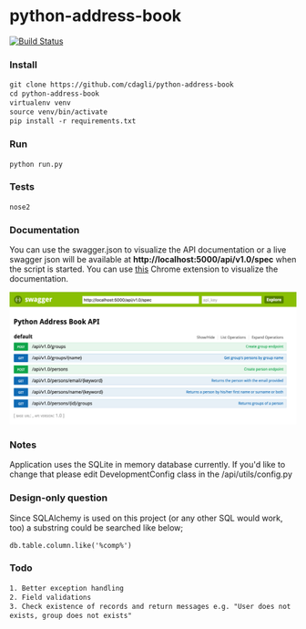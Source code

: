 # python-address-book

[![Build Status](https://travis-ci.org/cdagli/python-address-book.svg?branch=master)](https://travis-ci.org/cdagli/python-address-book)

### Install
```
git clone https://github.com/cdagli/python-address-book
cd python-address-book
virtualenv venv 
source venv/bin/activate
pip install -r requirements.txt 
```

### Run 
```
python run.py 
```

### Tests 
```
nose2 
```

### Documentation

You can use the swagger.json to visualize the API documentation or a live swagger json will be available at **http://localhost:5000/api/v1.0/spec** when the script is started. You can use [this](https://chrome.google.com/webstore/detail/swagger-ui-console/ljlmonadebogfjabhkppkoohjkjclfai?hl=en) Chrome extension to visualize the documentation. 

![Swagger Screenshot](https://github.com/cdagli/python-address-book/blob/master/swagger.png)

### Notes 

Application uses the SQLite in memory database currently. If you'd like to change that please edit DevelopmentConfig class in the /api/utils/config.py

### Design-only question
Since SQLAlchemy is used on this project (or any other SQL would work, too) a substring could be searched like below; 

```
db.table.column.like('%comp%')
```

### Todo
    1. Better exception handling 
    2. Field validations
    3. Check existence of records and return messages e.g. "User does not exists, group does not exists" 